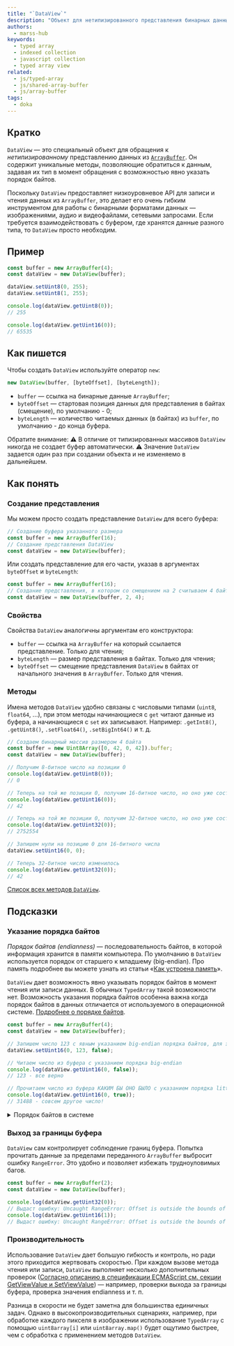 ```yaml
---
title: "`DataView`"
description: "Объект для нетипизированного представления бинарных данных из буфера в нужном формате и порядке байтов"
authors:
  - marss-hub
keywords:
  - typed array
  - indexed collection
  - javascript collection
  - typed array view
related:
  - js/typed-array
  - js/shared-array-buffer
  - js/array-buffer
tags:
  - doka
---
```


## Кратко
`DataView` — это специальный объект для обращения к _нетипизированному_ представлению данных из [`ArrayBuffer`](/js/array-buffer/). Он содержит уникальные методы, позволяющие обратиться к данным, задавая их тип в момент обращения с возможностью явно указать порядок байтов.

Поскольку `DataView` предоставляет низкоуровневое API для записи и чтения данных из `ArrayBuffer`, это делает его очень гибким инструментом для работы с бинарными форматами данных — изображениями, аудио и видеофайлами, сетевыми запросами. Если требуется взаимодействовать с буфером, где хранятся данные разного типа, то `DataView` просто необходим.

## Пример
```js
const buffer = new ArrayBuffer(4);
const dataView = new DataView(buffer);

dataView.setUint8(0, 255);
dataView.setUint8(1, 255);

console.log(dataView.getUint8(0)); 
// 255

console.log(dataView.getUint16(0)); 
// 65535
```

## Как пишется
Чтобы создать `DataView` используйте оператор `new`:

```js
new DataView(buffer, [byteOffset], [byteLength]);
```

 - `buffer` — ссылка на бинарные данные `ArrayBuffer`;
 - `byteOffset` — стартовая позиция данных для представления в байтах (смещение), по умолчанию - 0;
 - `byteLength` — количество читаемых данных (в байтах) из `buffer`, по умолчанию - до конца буфера.

<aside>

Обратите внимание:
 ⚠️ В отличие от типизированных массивов `DataView` никогда не создает буфер автоматически.
 ⚠️ Значение `DataView` задается один раз при создании объекта и не изменяемо в дальнейшем.

</aside>

## Как понять
### Создание представления
Мы можем просто создать представление `DataView` для всего буфера:

```js
// Создание буфера указанного размера
const buffer = new ArrayBuffer(16);
// Создание представления DataView
const dataView = new DataView(buffer);
```

Или создать представление для его части, указав в аргументах `byteOffset` и `byteLength`:

```js
const buffer = new ArrayBuffer(16);
// Создание представления, в котором со смещением на 2 считываем 4 байта
const dataView = new DataView(buffer, 2, 4);
```

### Свойства
Свойства `DataView` аналогичны аргументам его конструктора:
- `buffer` — ссылка на `ArrayBuffer` на который ссылается представление. Только для чтения;
- `byteLength` — размер представления в байтах. Только для чтения;
- `byteOffset` — смещение представления `DataView` в байтах от начального значения в `ArrayBuffer`. Только для чтения.

### Методы
Имена методов `DataView` удобно связаны с числовыми типами (`uint8`, `float64`, ...), при этом методы начинающиеся с `get` читают данные из буфера, а начинающиеся с `set` их записывают. Например: `.getInt8()`, `.getUint8()`, `.setFloat64()`, `.setBigInt64()` и т. д.

```js
// Создаем бинарный массив размером 4 байта
const buffer = new Uint8Array([0, 42, 0, 42]).buffer;
const dataView = new DataView(buffer);

// Получим 8-битное число на позиции 0
console.log(dataView.getUint8(0));
// 0

// Теперь на той же позиции 0, получим 16-битное число, но оно уже состоит из двух байт
console.log(dataView.getUint16(0));
// 42

// Теперь на той же позиции 0, получим 32-битное число, но оно уже состоит из четырех байт
console.log(dataView.getUint32(0));
// 2752554

// Запишем нули на позицию 0 для 16-битного числа
dataView.setUint16(0, 0);

// Теперь 32-битное число изменилось
console.log(dataView.getUint32(0));
// 42
```

[Список всех методов `DataView`](https://tc39.es/ecma262/multipage/structured-data.html#sec-dataview.prototype.constructor).

## Подсказки
### Указание порядка байтов
_Порядок байтов (endianness)_ — последовательность байтов, в которой информация хранится в памяти компьютера. По умолчанию в `DataView` используется порядок от старшего к младшему (big-endian). Про память подробнее вы можете узнать из статьи «[Как устроена память](/tools/trivial-memory-model/)».

`DataView` дает возможность явно указывать порядок байтов в момент чтения или записи данных. В обычных `TypedArray` такой возможности нет. Возможность указания порядка байтов особенна важна когда порядок байтов в данных отличается от используемого в операционной системе. [Подробнее о порядке байтов](https://developer.mozilla.org/en-US/docs/Glossary/Endianness).

```js
const buffer = new ArrayBuffer(4);
const dataView = new DataView(buffer);

// Запишем число 123 с явным указанием big-endian порядка байтов, для этого укажем false
dataView.setUint16(0, 123, false);

// Читаем число из буфера с указанием порядка big-endian
console.log(dataView.getUint16(0, false));
// 123 - все верно

// Прочитаем число из буфера КАКИМ БЫ ОНО БЫЛО с указанием порядка little-endian
console.log(dataView.getUint16(0, true));
// 31488 - совсем другое число!
```

<details>
<summary>Порядок байтов в системе</summary>

Пример того, как `DataView` позволяет уточнить порядок байтов в системе пользователя:

```js
const littleEndian = (() => {
  const buffer = new ArrayBuffer(2);
  // Передавая true указываем, что данные в buffer записываются в формате little-endian
  new DataView(buffer).setInt16(0, 256, true);

  // TypedArray (например Int16Array) используют порядок байтов платформы
  return new Int16Array(buffer)[0] === 256;
})();

// Вернет true для little-endian или false для big-endian, что позволит узнать порядок байтов в системе.
console.log(littleEndian);
```

Обратите внимание, по умолчанию `DataView` использует именно big-endian, однако многие платформы используют little-endian.

Например, little-endian используется во всех процессорах [работающих на архитектуре x86](https://ru.wikipedia.org/wiki/X86#Основные_особенности_архитектуры), к которым относятся процессоры Intel, AMD и целый ряд других, менее массовых и известных. [Архитектура ARM](https://ru.wikipedia.org/wiki/ARM_(архитектура)) имеет [переключаемый порядок байтов](https://ru.wikipedia.org/wiki/Порядок_байтов#Переключаемый_порядок), однако "по умолчанию" в ней также используется little-endian.


 При этом в популярных сетевых протоколах используется big-endian (TCP/IP, UDP) и такие популярные форматы файлов как JPEG и PNG также [используют для хранения своих данных big-endian](https://ru.wikipedia.org/wiki/Порядок_байтов#Порядок_от_старшего_к_младшему). Поэтому вопрос контроля за порядком байтов при решении некоторых задач может быть критически важным.

</details>

### Выход за границы буфера
`DataView` сам контролирует соблюдение границ буфера. Попытка прочитать данные за пределами переданного `ArrayBuffer` выбросит ошибку `RangeError`. Это удобно и позволяет избежать трудноуловимых багов.

```js
const buffer = new ArrayBuffer(2);
const dataView = new DataView(buffer);

console.log(dataView.getUint32(0));
// Выдаст ошибку: Uncaught RangeError: Offset is outside the bounds of the DataView
console.log(dataView.getUint16(1));
// Выдаст ошибку: Uncaught RangeError: Offset is outside the bounds of the DataView
```

### Производительность
Использование `DataView` дает большую гибкость и контроль, но ради этого приходится жертвовать скоростью. При каждом вызове метода чтения или записи, `DataView` выполняет несколько дополнительных проверок ([Согласно описанию в спецификации ECMAScript см. секции GetViewValue и SetViewValue](https://tc39.es/ecma262/#sec-getviewvalue)) — например, проверки выхода за границы буфера, проверка значения endianness и т. п.

Разница в скорости не будет заметна для большинства единичных задач. Однако в высокопроизводительных сценариях,  например, при обработке каждого пикселя в изображении использование `TypedArray` с помощью `uint8array[i]` или `uint8array.map()` будет ощутимо быстрее, чем с обработка с применением методов `DataView`.